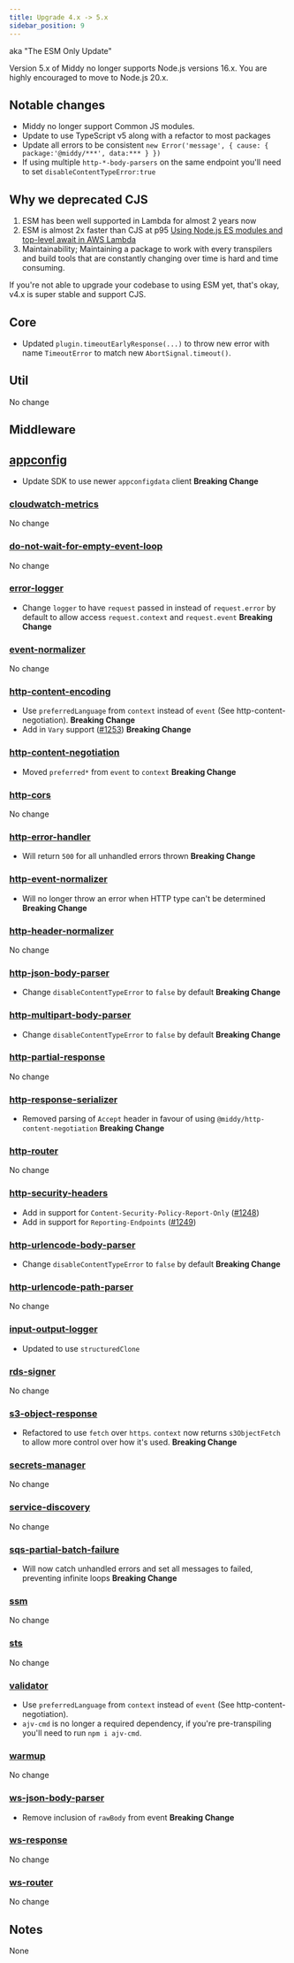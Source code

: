 ```yaml
---
title: Upgrade 4.x -> 5.x
sidebar_position: 9
---
```


aka "The ESM Only Update"

Version 5.x of Middy no longer supports Node.js versions 16.x. You are highly encouraged to move to Node.js 20.x.

## Notable changes

- Middy no longer support Common JS modules.
- Update to use TypeScript v5 along with a refactor to most packages
- Update all errors to be consistent `new Error('message', { cause: { package:'@middy/***', data:*** } })`
- If using multiple `http-*-body-parsers` on the same endpoint you'll need to set `disableContentTypeError:true`

## Why we deprecated CJS

1. ESM has been well supported in Lambda for almost 2 years now
2. ESM is almost 2x faster than CJS at p95 [Using Node.js ES modules and top-level await in AWS Lambda](https://aws.amazon.com/blogs/compute/using-node-js-es-modules-and-top-level-await-in-aws-lambda/)
3. Maintainability; Maintaining a package to work with every transpilers and build tools that are constantly changing over time is hard and time consuming.

If you're not able to upgrade your codebase to using ESM yet, that's okay, v4.x is super stable and support CJS.

## Core

- Updated `plugin.timeoutEarlyResponse(...)` to throw new error with name `TimeoutError` to match new `AbortSignal.timeout()`.

## Util

No change

## Middleware

## [appconfig](/docs/middlewares/appconfig)

- Update SDK to use newer `appconfigdata` client **Breaking Change**

### [cloudwatch-metrics](/docs/middlewares/cloudwatch-metrics)

No change

### [do-not-wait-for-empty-event-loop](/docs/middlewares/do-not-wait-for-empty-event-loop)

No change

### [error-logger](/docs/middlewares/error-logger)

- Change `logger` to have `request` passed in instead of `request.error` by default to allow access `request.context` and `request.event` **Breaking Change**

### [event-normalizer](/docs/middlewares/event-normalizer)

No change

### [http-content-encoding](/docs/middlewares/http-content-encoding)

- Use `preferredLanguage` from `context` instead of `event` (See http-content-negotiation). **Breaking Change**
- Add in `Vary` support ([#1253](https://github.com/middyjs/middy/issues/1253)) **Breaking Change**

### [http-content-negotiation](/docs/middlewares/http-content-negotiation)

- Moved `preferred*` from `event` to `context` **Breaking Change**

### [http-cors](/docs/middlewares/http-cors)

No change

### [http-error-handler](/docs/middlewares/http-error-handler)

- Will return `500` for all unhandled errors thrown **Breaking Change**

### [http-event-normalizer](/docs/middlewares/http-event-normalizer)

- Will no longer throw an error when HTTP type can't be determined **Breaking Change**

### [http-header-normalizer](/docs/middlewares/http-header-normalizer)

No change

### [http-json-body-parser](/docs/middlewares/http-json-body-parser)

- Change `disableContentTypeError` to `false` by default **Breaking Change**

### [http-multipart-body-parser](/docs/middlewares/http-multipart-body-parser)

- Change `disableContentTypeError` to `false` by default **Breaking Change**

### [http-partial-response](/docs/middlewares/http-partial-response)

No change

### [http-response-serializer](/docs/middlewares/http-response-serializer)

- Removed parsing of `Accept` header in favour of using `@middy/http-content-negotiation` **Breaking Change**

### [http-router](/docs/routers/http-router)

No change

### [http-security-headers](/docs/middlewares/http-security-headers)

- Add in support for `Content-Security-Policy-Report-Only` ([#1248](https://github.com/middyjs/middy/issues/1248))
- Add in support for `Reporting-Endpoints` ([#1249](https://github.com/middyjs/middy/issues/1249))

### [http-urlencode-body-parser](/docs/middlewares/http-urlencode-body-parser)

- Change `disableContentTypeError` to `false` by default **Breaking Change**

### [http-urlencode-path-parser](/docs/middlewares/http-urlencode-path-parser)

No change

### [input-output-logger](/docs/middlewares/input-output-logger)

- Updated to use `structuredClone`

### [rds-signer](/docs/middlewares/rds-signer)

No change

### [s3-object-response](/docs/middlewares/s3-object-response)

- Refactored to use `fetch` over `https`. `context` now returns `s3ObjectFetch` to allow more control over how it's used. **Breaking Change**

### [secrets-manager](/docs/middlewares/secrets-manager)

No change

### [service-discovery](/docs/middlewares/service-discovery)

No change

### [sqs-partial-batch-failure](/docs/middlewares/sqs-partial-batch-failure)

- Will now catch unhandled errors and set all messages to failed, preventing infinite loops **Breaking Change**

### [ssm](/docs/middlewares/ssm)

No change

### [sts](/docs/middlewares/sts)

No change

### [validator](/docs/middlewares/validator)

- Use `preferredLanguage` from `context` instead of `event` (See http-content-negotiation).
- `ajv-cmd` is no longer a required dependency, if you're pre-transpiling you'll need to run `npm i ajv-cmd`.

### [warmup](/docs/middlewares/warmup)

No change

### [ws-json-body-parser](/docs/middlewares/ws-json-body-parser)

- Remove inclusion of `rawBody` from event **Breaking Change**

### [ws-response](/docs/middlewares/ws-response)

No change

### [ws-router](/docs/routers/ws-router)

No change

## Notes

None

